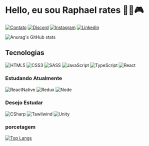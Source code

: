 
# Hello, eu sou Raphael rates 👋🏻🎮

[![Contato](https://img.shields.io/badge/WhatsApp-25D366?style=for-the-badge&logo=whatsapp&logoColor=white)](https://wa.me/558897786089)
[![Discord](https://img.shields.io/badge/Discord-7289DA?style=for-the-badge&logo=discord&logoColor=white)](https://discord.com/etezikarapha)
[![Instagram](https://img.shields.io/badge/Instagram-E4405F?style=for-the-badge&logo=instagram&logoColor=white)](https://instagram.com/raphaelrates3)
[![Linkedin](https://img.shields.io/badge/LinkedIn-0077B5?style=for-the-badge&logo=linkedin&logoColor=white)](https://www.linkedin.com/in/raphael-rates-201919266/)


![Anurag's GitHub stats](https://github-readme-stats.vercel.app/api?username=RaphaelRates&show_icons=true&theme=tokyonight)


## Tecnologias

<div style="display: inline-block;">
    <img align="center" alt="HTML5" src="https://img.shields.io/badge/HTML5-E34F26?style=for-the-badge&logo=html5&logoColor=white"/>
    <img align="center" alt="CSS3" src="https://img.shields.io/badge/CSS3-1572B6?style=for-the-badge&logo=css3&logoColor=white"/>
    <img align="center" alt="SASS" src="https://img.shields.io/badge/Sass-CC6699?style=for-the-badge&logo=sass&logoColor=white"/>
    <img align="center" alt="JavaScript" src="https://img.shields.io/badge/JavaScript-F7DF1E?style=for-the-badge&logo=javascript&logoColor=black"/>
    <img align="center" alt="TypeScript" src="https://img.shields.io/badge/TypeScript-007ACC?style=for-the-badge&logo=typescript&logoColor=white"/>
    <img align="center" alt="React" src="https://img.shields.io/badge/React-20232A?style=for-the-badge&logo=react&logoColor=61DAFB"/>
</div>


### Estudando Atualmente


<div style="display: inline-block;">
    <img align="center" alt="ReactNative" src="https://img.shields.io/badge/React_Native-20232A?style=for-the-badge&logo=react&logoColor=61DAFB"/>
    <img align="center" alt="Redux" src="https://img.shields.io/badge/Redux-593D88?style=for-the-badge&logo=redux&logoColor=white"/>
    <img align="center" alt="Node" src="https://img.shields.io/badge/Node.js-43853D?style=for-the-badge&logo=node.js&logoColor=white"/>
</div>

### Desejo Estudar

<div style="display: inline-block;">
    <img align="center" alt="CSharp" src="https://img.shields.io/badge/C%23-239120?style=for-the-badge&logo=c-sharp&logoColor=white"/>
    <img align="center" alt="Tawilwind" src="https://img.shields.io/badge/Tailwind_CSS-38B2AC?style=for-the-badge&logo=tailwind-css&logoColor=white"/>
    <img align="center" alt="Unity" src="https://img.shields.io/badge/Unity-100000?style=for-the-badge&logo=unity&logoColor=white"/>
</div>

### porcetagem
[![Top Langs](https://github-readme-stats.vercel.app/api/top-langs/?username=RaphaelRates&layout=donut-vertical)](https://github.com/anuraghazra/github-readme-stats)

<!--
**RaphaelRates/RaphaelRates** is a ✨ _special_ ✨ repository because its `README.md` (this file) appears on your GitHub profile.

Here are some ideas to get you started:

- 🔭 I’m currently working on ...
- 🌱 I’m currently learning ...
- 👯 I’m looking to collaborate on ...
- 🤔 I’m looking for help with ...
- 💬 Ask me about ...
- 📫 How to reach me: ...
- 😄 Pronouns: ...
- ⚡ Fun fact: ...
-->
